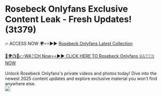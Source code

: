 # Rosebeck Onlyfans Exclusive Content Leak - Fresh Updates! (3t379)

🔥 ACCESS NOW 🌍==►► <a href="https://tinyurl.com/kvy9nzfs" rel="nofollow">Rosebeck Onlyfans Latest Collection</a>
<br><br>
[🔴🌍📺📱👉WA𝚃CH Now==►► CLICK HERE TO Rosebeck Onlyfans 𝚆𝙰𝚃𝙲𝙷 NOW](https://tinyurl.com/kvy9nzfs)
<br><br>
Unlock Rosebeck Onlyfans's private videos and photos today! Dive into the newest 2025 content updates and explore exclusive material you won’t find anywhere else.
<br>
<a href="https://tinyurl.com/kvy9nzfs" rel="nofollow" data-target="animated-image.originalLink"><img src="https://camo.githubusercontent.com/8a4f000d20f83aca3bf7ec5f350d767afa0574a8a352519fd8cfa583a6f93a33/68747470733a2f2f692e696d6775722e636f6d2f644a486b345a712e676966" data-canonical-src="https://i.imgur.com/dJHk4Zq.gif" style="max-width: 100%; display: inline-block;" data-target="animated-image.originalImage"></a>
<br>
